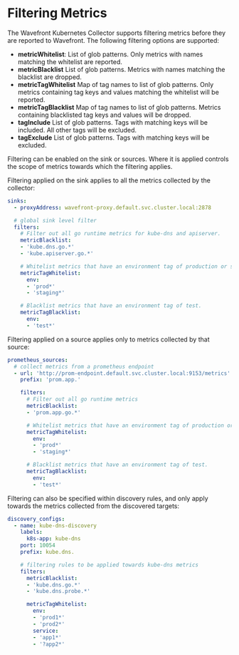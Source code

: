 # Filtering Metrics

The Wavefront Kubernetes Collector supports filtering metrics before they are reported to Wavefront. The following filtering options are supported:

  * **metricWhitelist**: List of glob patterns. Only metrics with names matching the whitelist are reported.
  * **metricBlacklist** List of glob patterns. Metrics with names matching the blacklist are dropped.
  * **metricTagWhitelist** Map of tag names to list of glob patterns. Only metrics containing tag keys and values matching the whitelist will be reported.
  * **metricTagBlacklist** Map of tag names to list of glob patterns. Metrics containing blacklisted tag keys and values will be dropped.
  * **tagInclude** List of glob patterns. Tags with matching keys will be included. All other tags will be excluded.
  * **tagExclude** List of glob patterns. Tags with matching keys will be excluded.

Filtering can be enabled on the sink or sources. Where it is applied controls the scope of metrics towards which the filtering applies.

Filtering applied on the sink applies to all the metrics collected by the collector:

```yaml
sinks:
  - proxyAddress: wavefront-proxy.default.svc.cluster.local:2878

  # global sink level filter
  filters:
    # Filter out all go runtime metrics for kube-dns and apiserver.
    metricBlacklist:
    - 'kube.dns.go.*'
    - 'kube.apiserver.go.*'

    # Whitelist metrics that have an environment tag of production or staging
    metricTagWhitelist:
      env:
      - 'prod*'
      - 'staging*'

    # Blacklist metrics that have an environment tag of test.
    metricTagBlacklist:
      env:
      - 'test*'
```

Filtering applied on a source applies only to metrics collected by that source:
```yaml
prometheus_sources:
  # collect metrics from a prometheus endpoint
  - url: 'http://prom-endpoint.default.svc.cluster.local:9153/metrics'
    prefix: 'prom.app.'

    filters:
      # Filter out all go runtime metrics
      metricBlacklist:
      - 'prom.app.go.*'

      # Whitelist metrics that have an environment tag of production or staging
      metricTagWhitelist:
        env:
        - 'prod*'
        - 'staging*'

      # Blacklist metrics that have an environment tag of test.
      metricTagBlacklist:
        env:
        - 'test*'
```

Filtering can also be specified within discovery rules, and only apply towards the metrics collected from the discovered targets:
```yaml
discovery_configs:
  - name: kube-dns-discovery
    labels:
      k8s-app: kube-dns
    port: 10054
    prefix: kube.dns.

    # filtering rules to be applied towards kube-dns metrics
    filters:
      metricBlacklist:
      - 'kube.dns.go.*'
      - 'kube.dns.probe.*'

      metricTagWhitelist:
        env:
        - 'prod1*'
        - 'prod2*'
        service:
        - 'app1*'
        - '?app2*'
```
